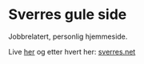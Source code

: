 # Sverres gule side

Jobbrelatert, personlig hjemmeside.

Live [her](https://rawgit.com/sverres/sverresgule/master/src/index.html) 
og etter hvert her: [sverres.net](http://sverres.net)

